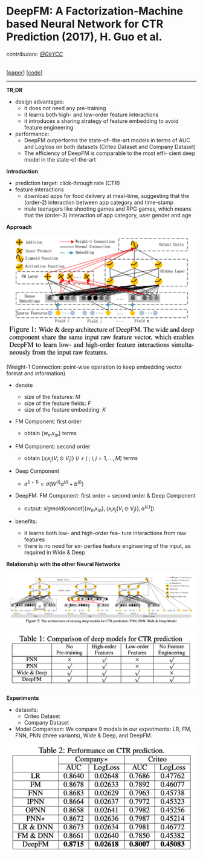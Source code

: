 # **DeepFM: A Factorization-Machine based Neural Network for CTR Prediction** (2017), H. Guo et al. 

###### contributors: [@GitYCC](https://github.com/GitYCC)

\[[paper](https://arxiv.org/pdf/1703.04247)\] \[[code](https://github.com/ChenglongChen/tensorflow-DeepFM)\]

---

**TR;DR**

- design advantages:
  - it does not need any pre-training
  - it learns both high- and low-order feature interactions
  - it introduces a sharing strategy of feature embedding to avoid feature engineering
- performance:
  - DeepFM outperforms the state-of- the-art models in terms of AUC and Logloss on both datasets (Criteo Dataset and Company Dataset)
  - The efficiency of DeepFM is comparable to the most effi- cient deep model in the state-of-the-art

**Introduction**

- prediction target: click-through rate (CTR)
- feature interactions
  - download apps for food delivery at meal-time, suggesting that the (order-2) interaction between app category and time-stamp
  - male teenagers like shooting games and RPG games, which means that the (order-3) interaction of app category, user gender and age

**Approach**

![](assets/deepfm_001.png)

(Weight-1 Connection: point-wise operation to keep embedding vector format and information)

- denote
  - size of the features: $M$
  - size of the feature fields: $F$
  - size of the feature embedding: $K$
- FM Component: first order
  - obtain $\{w_m x_m\}$ terms
- FM Component: second order
  - obtain $\{x_ix_j(V_i\odot V_j)\}$ ($i\neq j$ ; $i,j=1,...,M$) terms
- Deep Component
  - $a^{(l+1)}=\sigma(W^{(l)}a^{(l)}+b^{(l)})$
- DeepFM: FM Component: first order + second order & Deep Component
  - output: $sigmoid(concat[\{w_m x_m\}, \{x_ix_j(V_i\odot V_j)\},a^{(L)}])$

- benefits:
  - it learns both low- and high-order fea- ture interactions from raw features
  - there is no need for ex- pertise feature engineering of the input, as required in Wide & Deep

**Relationship with the other Neural Networks**

![](assets/deepfm_002.png)

![](assets/deepfm_003.png)

**Experiments**

- datasets:
  - Criteo Dataset
  - Company Dataset
- Model Comparison: We compare 9 models in our experiments: LR, FM, FNN, PNN (three variants), Wide & Deep, and DeepFM.

![](assets/deepfm_004.png)